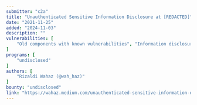 ```yaml
---
submitter: "c2a"
title: "Unauthenticated Sensitive Information Disclosure at [REDACTED]"
date: "2021-11-25"
added: "2024-11-03"
description: ""
vulnerabilities: [
    "Old components with known vulnerabilities", "Information disclosure"
]
programs: [
    "undisclosed"
]
authors: [
    "Rizaldi Wahaz (@wah_haz)"
]
bounty: "undisclosed"
link: "https://wahaz.medium.com/unauthenticated-sensitive-information-disclosure-at-redacted-2702224098c"
---
```




